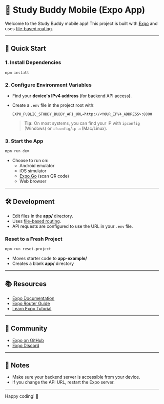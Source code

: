 # 📱 Study Buddy Mobile (Expo App)

Welcome to the Study Buddy mobile app! This project is built with [Expo](https://expo.dev) and uses [file-based routing](https://docs.expo.dev/router/introduction/).

---

## 🚀 Quick Start

### 1. **Install Dependencies**

```bash
npm install
```

### 2. **Configure Environment Variables**

- Find your **device's IPv4 address** (for backend API access).
- Create a `.env` file in the project root with:

  ```env
  EXPO_PUBLIC_STUDDY_BUDDY_API_URL=http://<YOUR_IPV4_ADDRESS>:8000
  ```

  > **Tip:** On most systems, you can find your IP with `ipconfig` (Windows) or `ifconfig`/`ip a` (Mac/Linux).

### 3. **Start the App**

```bash
npm run dev
```

- Choose to run on:
  - Android emulator
  - iOS simulator
  - [Expo Go](https://expo.dev/go) (scan QR code)
  - Web browser

---

## 🛠 Development

- Edit files in the **app/** directory.
- Uses [file-based routing](https://docs.expo.dev/router/introduction/).
- API requests are configured to use the URL in your `.env` file.

### Reset to a Fresh Project

```bash
npm run reset-project
```

- Moves starter code to **app-example/**
- Creates a blank **app/** directory

---

## 📚 Resources

- [Expo Documentation](https://docs.expo.dev/)
- [Expo Router Guide](https://docs.expo.dev/router/introduction/)
- [Learn Expo Tutorial](https://docs.expo.dev/tutorial/introduction/)

---

## 💬 Community

- [Expo on GitHub](https://github.com/expo/expo)
- [Expo Discord](https://chat.expo.dev)

---

## 📝 Notes

- Make sure your backend server is accessible from your device.
- If you change the API URL, restart the Expo server.

---

Happy coding! 🎉
